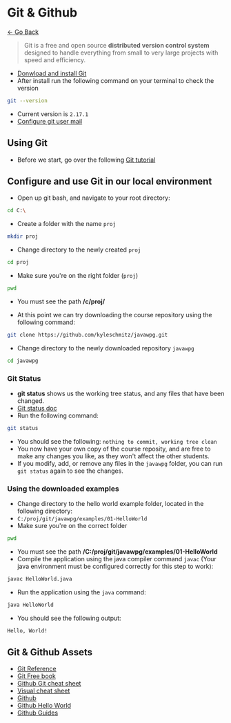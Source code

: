 # Git & Github

[<- Go Back](../README.md)

> Git is a free and open source **distributed version control system** designed to handle everything from small to very large projects with speed and efficiency.

* [Donwload and install Git](https://git-scm.com)
* After install run the following command on your terminal to check the version

```bash
git --version
```

* Current version is `2.17.1`
* [Configure git user mail](https://help.github.com/articles/setting-your-commit-email-address-in-git/)

## Using Git
* Before we start, go over the following [Git tutorial](https://try.github.io/levels/1/challenges/1)

## Configure and use Git in our local environment

* Open up git bash, and navigate to your root directory:
```bash
cd C:\
```

* Create a folder with the name `proj`

```bash
mkdir proj
```

* Change directory to the newly created `proj`

```bash
cd proj
```

* Make sure you're on the right folder (`proj`)

```bash
pwd
```
* You must see the path **/c/proj/**

* At this point we can try downloading the course repository using the following command:

```bash
git clone https://github.com/kyleschmitz/javawpg.git
```

* Change directory to the newly downloaded repository `javawpg`
```bash
cd javawpg
```

### Git Status
* **git status** shows us the working tree status, and any files that have been changed.
* [Git status doc](https://git-scm.com/docs/git-status)
* Run the following command:

```bash
git status
```

* You should see the following: `nothing to commit, working tree clean`
* You now have your own copy of the course reposity, and are free to make any changes you like, as they won't affect the other students.
* If you modify, add, or remove any files in the `javawpg` folder, you can run `git status` again to see the changes.

### Using the downloaded examples
* Change directory to the hello world example folder, located in the following directory:
* `C:/proj/git/javawpg/examples/01-HelloWorld`
* Make sure you're on the correct folder
```bash
pwd
```
* You must see the path **/C:/proj/git/javawpg/examples/01-HelloWorld**
* Compile the application using the java compiler command `javac` (Your java environment must be configured correctly for this step to work):
```bash
javac HelloWorld.java
```
* Run the application using the `java` command:
```bash
java HelloWorld
```
* You should see the following output:
```bash
Hello, World!
```

## Git & Github Assets
* [Git Reference](https://git-scm.com/docs)
* [Git Free book](https://git-scm.com/book/en/v2)
* [Github Git cheat sheet](https://services.github.com/on-demand/downloads/github-git-cheat-sheet.pdf)
* [Visual cheat sheet](http://ndpsoftware.com/git-cheatsheet.html#loc=;)
* [Github](https://github.com)
* [Github Hello World](https://guides.github.com/activities/hello-world)
* [Github Guides](https://www.youtube.com/githubguides)
